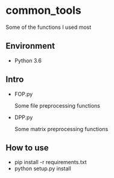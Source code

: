 # common_tools

  Some of the functions I used most
  
## Environment

* Python 3.6

## Intro

* FOP.py
    
    Some file preprocessing functions

* DPP.py

    Some matrix preprocessing functions
    
## How to use

* pip install -r requirements.txt
* python setup.py install
